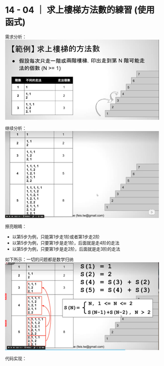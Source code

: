 # 14 - 04 ｜ 求上樓梯方法數的練習 (使用函式)



需求分析：
![图片](pics//pic-1.jpg)

继续分析：
![图片](pics//pic-2.jpg)

擦亮眼睛：
- 以第5步为例，只能第1步走1阶或者第1步走2阶
- 以第5步为例，只要第1步是走1阶，后面就是走4阶的走法
- 以第5步为例，只要第1步是走2阶，后面就是走3阶的走法

如下所示：一切的问题都是数学归纳
![图片](pics//pic-3.jpg)


代码实现：
```c++

```
